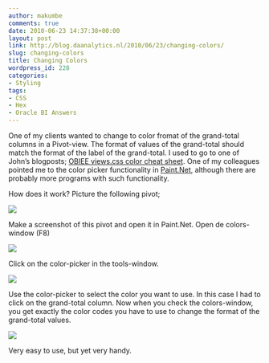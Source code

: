 ```yaml
---
author: makumbe
comments: true
date: 2010-06-23 14:37:38+00:00
layout: post
link: http://blog.daanalytics.nl/2010/06/23/changing-colors/
slug: changing-colors
title: Changing Colors
wordpress_id: 228
categories:
- Styling
tags:
- CSS
- Hex
- Oracle BI Answers
---
```


One of my clients wanted to change to color fromat of the grand-total columns in a Pivot-view. The format of values of the grand-total should match the format of the label of the grand-total. I used to go to one of John’s blogposts; [OBIEE views.css color cheat sheet](http://obiee101.blogspot.com/2009/05/obiee-viewscss-color-cheat-sheet.html). One of my colleagues pointed me to the color picker functionality in [Paint.Net](http://www.getpaint.net/index.html)[](http://obibb.files.wordpress.com/2010/06/pn-color.png), although there are probably more programs with such functionality.

How does it work? Picture the following pivot;

[![](http://obibb.files.wordpress.com/2010/06/anwers.png)](http://obibb.files.wordpress.com/2010/06/anwers.png)

Make a screenshot of this pivot and open it in Paint.Net. Open de colors-window (F8)

[![](http://obibb.files.wordpress.com/2010/06/pn-color.png?w=300)](http://obibb.files.wordpress.com/2010/06/pn-color.png)

Click on the color-picker in the tools-window.

[![](http://obibb.files.wordpress.com/2010/06/pn-tools.png?w=129)](http://obibb.files.wordpress.com/2010/06/pn-tools.png)

Use the color-picker to select the color you want to use. In this case I had to click on the grand-total column. Now when you check the colors-window, you get exactly the color codes you have to use to change the format of the grand-total values.

[![](http://obibb.files.wordpress.com/2010/06/pn-color-picked.png?w=300)](http://obibb.files.wordpress.com/2010/06/pn-color-picked.png)

Very easy to use, but yet very handy.
